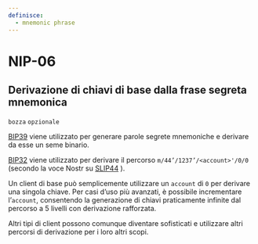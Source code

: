 ```yaml
---
definisce:
  - mnemonic phrase
---
```


# NIP-06
## Derivazione di chiavi di base dalla frase segreta mnemonica
`bozza` `opzionale`

[BIP39](https://bips.xyz/39) viene utilizzato per generare parole segrete mnemoniche e derivare da esse un seme binario.

[BIP32](https://bips.xyz/32) viene utilizzato per derivare il percorso `m/44’/1237’/<account>'/0/0` (secondo la voce Nostr su [SLIP44](https://github.com/satoshilabs/slips/blob/master/slip-0044.md) ).

Un client di base può semplicemente utilizzare un `account` di `0` per derivare una singola chiave. Per casi d’uso più avanzati, è possibile incrementare l’`account`, consentendo la generazione di chiavi praticamente infinite dal percorso a 5 livelli con derivazione rafforzata.

Altri tipi di client possono comunque diventare sofisticati e utilizzare altri percorsi di derivazione per i loro altri scopi.